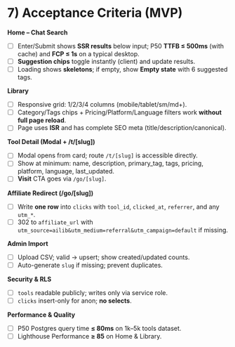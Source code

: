 # 7) Acceptance Criteria (MVP)
**Home – Chat Search**
- [ ] Enter/Submit shows **SSR results** below input; P50 **TTFB ≤ 500ms** (with cache) and **FCP ≤ 1s** on a typical desktop.
- [ ] **Suggestion chips** toggle instantly (client) and update results.
- [ ] Loading shows **skeletons**; if empty, show **Empty state** with 6 suggested tags.

**Library**
- [ ] Responsive grid: 1/2/3/4 columns (mobile/tablet/sm/md+).
- [ ] Category/Tags chips + Pricing/Platform/Language filters work **without full page reload**.
- [ ] Page uses **ISR** and has complete SEO meta (title/description/canonical).

**Tool Detail (Modal + /t/[slug])**
- [ ] Modal opens from card; route `/t/[slug]` is accessible directly.
- [ ] Show at minimum: name, description, primary_tag, tags, pricing, platform, language, last_updated.
- [ ] **Visit** CTA goes via `/go/[slug]`.

**Affiliate Redirect (/go/[slug])**
- [ ] Write **one row** into `clicks` with `tool_id`, `clicked_at`, `referrer`, and any `utm_*`.
- [ ] 302 to `affiliate_url` with `utm_source=ailib&utm_medium=referral&utm_campaign=default` if missing.

**Admin Import**
- [ ] Upload CSV; valid → upsert; show created/updated counts.
- [ ] Auto-generate `slug` if missing; prevent duplicates.

**Security & RLS**
- [ ] `tools` readable publicly; writes only via service role.
- [ ] `clicks` insert-only for anon; **no selects**.

**Performance & Quality**
- [ ] P50 Postgres query time **≤ 80ms** on 1k–5k tools dataset.
- [ ] Lighthouse Performance **≥ 85** on Home & Library.
